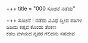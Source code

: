 +++
title = "000 ಸೂಚನೆ ನಡೆದು"

+++
ಸೂಚನೆ : ನಡೆದು ವಿವಿಧ ದ್ವೀಪ ಪತಿಗಳ  
ಜಡಿದು ಕಪ್ಪವ ಕೊಂಡು ತೆಂಕಣ  
ಕಡಲ ವಳಯದ ನೃಪರ ಗೆಲಿದನು ಸಹದೇವ